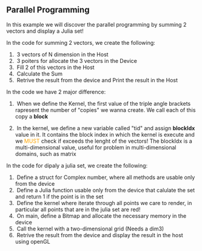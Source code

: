 ## Parallel Programming

In this example we will discover the parallel programming by summing 2 vectors and display a Julia set!

In the code for summing 2 vectors, we create the following:

1. &nbsp;3 vectors of N dimension in the Host
2. &nbsp;3 poiters for allocate the 3 vectors in the Device
3. &nbsp;Fill 2 of this vectors in the Host
4. &nbsp;Calculate the Sum
5. &nbsp;Retrive the result from the device and Print the result in the Host

In the code we have 2 major difference:

1. &nbsp;When we define the Kernel, the first value of the triple angle brackets rapresent the number of "copies" we wanna create. We call each of this copy a **block**

2. &nbsp;In the kernel, we define a new variable called "tid" and assign **blockIdx** value in it. It contains the block index in which the kernel is execute and we <span style="color:orange">MUST</span> check if exceeds the lenght of the vectors!
The blockIdx is a multi-dimensional value, useful for problem in multi-dimensional domains, such as matrix

In the code for dipaly a julia set, we create the following:

1. &nbsp;Define a struct for Complex number, where all methods are usable only from the device
2. &nbsp;Define a Julia function usable only from the device that calulate the set and return 1 if the point is in the set
3. &nbsp;Define the kernel where iterate through all points we care to render, in particular all points that are in the julia set are red!
4. &nbsp;On main, define a Bitmap and allocate the necessary memory in the device
5. &nbsp;Call the kernel with a two-dimensional grid (Needs a dim3)
6. &nbsp;Retrive the result from the device and display the result in the host using openGL







